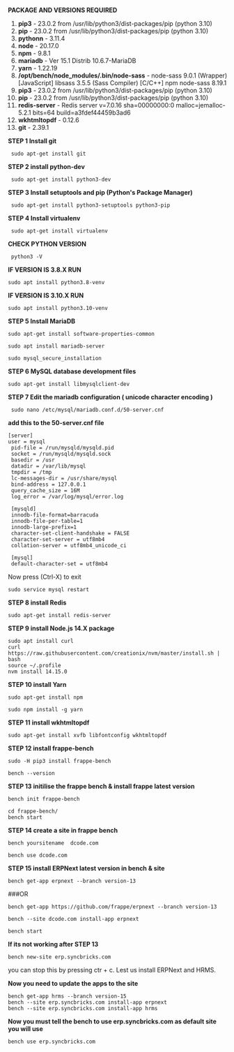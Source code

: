 **PACKAGE AND VERSIONS REQUIRED**

1) **pip3**	- 23.0.2 from /usr/lib/python3/dist-packages/pip (python 3.10)
2) **pip** - 23.0.2 from /usr/lib/python3/dist-packages/pip (python 3.10)
3) **pythonn** -	3.11.4
4) **node** -	20.17.0
5) **npm**	- 9.8.1
6) **mariadb** -	Ver 15.1 Distrib 10.6.7-MariaDB
7) **yarn**	- 1.22.19
8) **/opt/bench/node_modules/.bin/node-sass** - node-sass 9.0.1 (Wrapper) [JavaScript] libsass 3.5.5 (Sass Compiler) [C/C++] npm node-sass	8.19.1
9) **pip3**	- 23.0.2 from /usr/lib/python3/dist-packages/pip (python 3.10)
10) **pip**	- 23.0.2 from /usr/lib/python3/dist-packages/pip (python 3.10)
11) **redis-server** -	Redis server v=7.0.16 sha=00000000:0 malloc=jemalloc-5.2.1 bits=64 build=a3fdef44459b3ad6
12) **wkhtmltopdf**	- 0.12.6
13) **git** -	2.39.1

**STEP 1 Install git**

     sudo apt-get install git

**STEP 2 install python-dev**

     sudo apt-get install python3-dev

**STEP 3 Install setuptools and pip (Python's Package Manager)**

     sudo apt-get install python3-setuptools python3-pip
	 
**STEP 4 Install virtualenv**

     sudo apt-get install virtualenv
	 
**CHECK PYTHON VERSION**

     python3 -V
	 
**IF VERSION IS 3.8.X RUN**

    sudo apt install python3.8-venv
	
**IF VERSION IS 3.10.X RUN**

    sudo apt install python3.10-venv
	
**STEP 5 Install MariaDB**

    sudo apt-get install software-properties-common
	
    sudo apt install mariadb-server
	
    sudo mysql_secure_installation
	
**STEP 6 MySQL database development files**

    sudo apt-get install libmysqlclient-dev
	
**STEP 7 Edit the mariadb configuration ( unicode character encoding )**

     sudo nano /etc/mysql/mariadb.conf.d/50-server.cnf
**add this to the 50-server.cnf file**

    [server]
    user = mysql
     pid-file = /run/mysqld/mysqld.pid
     socket = /run/mysqld/mysqld.sock
     basedir = /usr
     datadir = /var/lib/mysql
     tmpdir = /tmp
     lc-messages-dir = /usr/share/mysql
     bind-address = 127.0.0.1
     query_cache_size = 16M
     log_error = /var/log/mysql/error.log

     [mysqld]
     innodb-file-format=barracuda
     innodb-file-per-table=1
     innodb-large-prefix=1
     character-set-client-handshake = FALSE
     character-set-server = utf8mb4
     collation-server = utf8mb4_unicode_ci      
 
     [mysql]
     default-character-set = utf8mb4
	 
Now press (Ctrl-X) to exit

    sudo service mysql restart

**STEP 8 install Redis**

    sudo apt-get install redis-server
	
**STEP 9 install Node.js 14.X package**

    sudo apt install curl 
    curl https://raw.githubusercontent.com/creationix/nvm/master/install.sh | bash
    source ~/.profile
    nvm install 14.15.0  
	
**STEP 10 install Yarn**

    sudo apt-get install npm

    sudo npm install -g yarn
	
**STEP 11 install wkhtmltopdf**

    sudo apt-get install xvfb libfontconfig wkhtmltopdf
	
**STEP 12 install frappe-bench**

    sudo -H pip3 install frappe-bench

    bench --version

**STEP 13 initilise the frappe bench & install frappe latest version**

    bench init frappe-bench 

    cd frappe-bench/
    bench start
	
**STEP 14 create a site in frappe bench**

    bench yoursitename  dcode.com

    bench use dcode.com
	
**STEP 15 install ERPNext latest version in bench & site**

    bench get-app erpnext --branch version-13
    
###OR

    bench get-app https://github.com/frappe/erpnext --branch version-13

    bench --site dcode.com install-app erpnext

    bench start
**If its not working after STEP 13**

    bench new-site erp.syncbricks.com
you can stop this by pressing ctr + c. Lest us install ERPNext and HRMS.

**Now you need to update the apps to the site**

    bench get-app hrms --branch version-15
    bench --site erp.syncbricks.com install-app erpnext
    bench --site erp.syncbricks.com install-app hrms

**Now you must tell the bench to use erp.syncbricks.com as default site you will use**

    bench use erp.syncbricks.com

      
    




